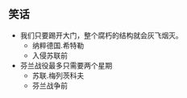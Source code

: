 ## 笑话
+ 我们只要踢开大门，整个腐朽的结构就会灰飞烟灭。
    + 纳粹德国.希特勒
    + 入侵苏联前
+ 芬兰战役最多只需要两个星期
    + 苏联.梅列茨科夫
    + 芬兰战争前
    
